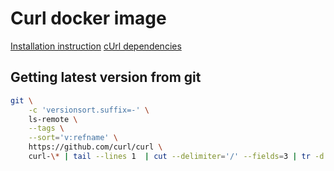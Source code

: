 # Curl docker image

[Installation instruction](https://curl.se/docs/install.html)
[cUrl dependencies](https://curl.se/docs/libs.html)

## Getting latest version from git

```bash
git \
	-c 'versionsort.suffix=-' \
	ls-remote \
	--tags \
	--sort='v:refname' \
	https://github.com/curl/curl \
	curl-\* | tail --lines 1  | cut --delimiter='/' --fields=3 | tr -d '^{}'
```

